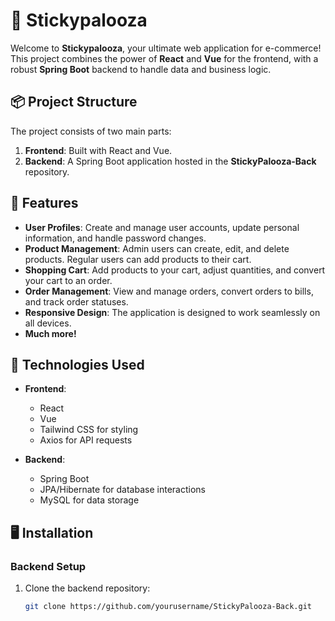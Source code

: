 # 🎉 Stickypalooza

Welcome to **Stickypalooza**, your ultimate web application for e-commerce! This project combines the power of **React** and **Vue** for the frontend, with a robust **Spring Boot** backend to handle data and business logic.

## 📦 Project Structure

The project consists of two main parts:

1. **Frontend**: Built with React and Vue.
2. **Backend**: A Spring Boot application hosted in the **StickyPalooza-Back** repository.

## 🚀 Features

- **User Profiles**: Create and manage user accounts, update personal information, and handle password changes.
- **Product Management**: Admin users can create, edit, and delete products. Regular users can add products to their cart.
- **Shopping Cart**: Add products to your cart, adjust quantities, and convert your cart to an order.
- **Order Management**: View and manage orders, convert orders to bills, and track order statuses.
- **Responsive Design**: The application is designed to work seamlessly on all devices.
- **Much more!**

## 🔧 Technologies Used

- **Frontend**:
  - React
  - Vue
  - Tailwind CSS for styling
  - Axios for API requests

- **Backend**:
  - Spring Boot
  - JPA/Hibernate for database interactions
  - MySQL for data storage

## 🖥️ Installation

### Backend Setup

1. Clone the backend repository:

   ```bash
   git clone https://github.com/yourusername/StickyPalooza-Back.git

